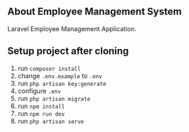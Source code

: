 ## About Employee Management System

Laravel Employee Management Application.

## Setup project after cloning

1. run `composer install` 
2. change `.env.example` to `.env`
3. run `php artisan key:generate`
4. configure `.env`
5. run `php artisan migrate`
6. run `npm install`
7. run `npm run dev`
8. run `php artisan serve`
